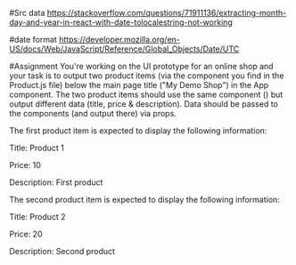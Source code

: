 #Src data 
https://stackoverflow.com/questions/71911136/extracting-month-day-and-year-in-react-with-date-tolocalestring-not-working

#date format
https://developer.mozilla.org/en-US/docs/Web/JavaScript/Reference/Global_Objects/Date/UTC

#Assignment
You're working on the UI prototype for an online shop and your task is to output two product items (via the <Product /> component you find in the Product.js file) below the main page title ("My Demo Shop") in the App component. The two product items should use the same component (<Product />) but output different data (title, price & description). Data should be passed to the components (and output there) via props.



The first product item is expected to display the following information:

Title: Product 1

Price: 10

Description: First product



The second product item is expected to display the following information:

Title: Product 2

Price: 20

Description: Second product
